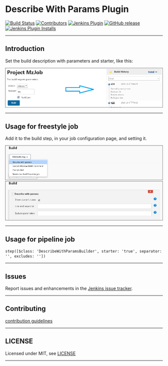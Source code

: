 # Describe With Params Plugin

[![Build Status](https://ci.jenkins.io/job/Plugins/job/describe-with-params-plugin/job/master/badge/icon)](https://ci.jenkins.io/job/Plugins/job/describe-with-params-plugin/job/master/)
[![Contributors](https://img.shields.io/github/contributors/jenkinsci/describe-with-params-plugin.svg)](https://github.com/jenkinsci/describe-with-params-plugin/graphs/contributors)
[![Jenkins Plugin](https://img.shields.io/jenkins/plugin/v/describe-with-params.svg)](https://plugins.jenkins.io/describe-with-params)
[![GitHub release](https://img.shields.io/github/release/jenkinsci/describe-with-params-plugin.svg?label=changelog)](https://github.com/jenkinsci/describe-with-params-plugin/releases/latest)
[![Jenkins Plugin Installs](https://img.shields.io/jenkins/plugin/i/describe-with-params.svg?color=blue)](https://plugins.jenkins.io/describe-with-params)

---

## Introduction

Set the build description with parameters and starter, like this:

![build-history-desc.png](images/build-history-desc.png)

---

## Usage for freestyle job

Add it to the build step, in your job configuration page, and setting it.

![add-build-step](images/add-build-step.png)
![plugin-setting](images/plugin-setting.png)

---

## Usage for pipeline job
```
step([$class: 'DescribeWithParamsBuilder', starter: 'true', separator: '', excludes: ''])
```

---

## Issues

Report issues and enhancements in the [Jenkins issue tracker](https://issues.jenkins-ci.org/).

---

## Contributing

[contribution guidelines](https://github.com/jenkinsci/.github/blob/master/CONTRIBUTING.md)

---

## LICENSE

Licensed under MIT, see [LICENSE](LICENSE.md)

---
